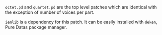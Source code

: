 `octet.pd` and `quartet.pd` are the top level patches which are identical with the exception of number of voices per part.

`iemlib` is a dependency for this patch. It can be easily installed with `deken`, Pure Datas package manager.
